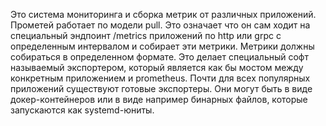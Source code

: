 Это система мониторинга и сборка метрик от различных приложений. Прометей работает по модели pull. Это означает что он сам ходит на специальный эндпоинт /metrics приложений по http или grpc с определенным интервалом и собирает эти метрики. Метрики должны собираться в определенном формате. Это делает специальный софт называемый экспортером, который является как бы мостом между конкретным приложением и prometheus. Почти для всех популярных приложений существуют готовые экспортеры. Они могут быть в виде докер-контейнеров или в виде например бинарных файлов, которые запускаются как systemd-юниты.  